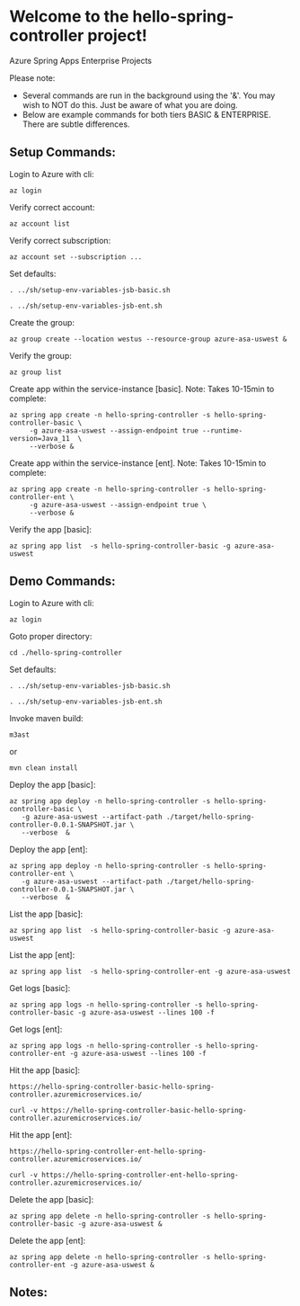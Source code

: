
# Welcome to the hello-spring-controller project!

Azure Spring Apps Enterprise Projects

Please note:
* Several commands are run in the background using the '&'.  You may wish to NOT do this.  Just be aware of what you are doing.
* Below are example commands for both tiers BASIC & ENTERPRISE.  There are subtle differences.


## Setup Commands:

Login to Azure with cli:
```
az login
```

Verify correct account:
```
az account list
```

Verify correct subscription:
```
az account set --subscription ...
```

Set defaults:
```
. ../sh/setup-env-variables-jsb-basic.sh
```

```
. ../sh/setup-env-variables-jsb-ent.sh
```



Create the group:
```
az group create --location westus --resource-group azure-asa-uswest &
```

Verify the group:
```
az group list
```

Create app within the service-instance [basic]. Note: Takes 10-15min to complete:
```
az spring app create -n hello-spring-controller -s hello-spring-controller-basic \
	 -g azure-asa-uswest --assign-endpoint true --runtime-version=Java_11  \
	 --verbose &
```

Create app within the service-instance [ent]. Note: Takes 10-15min to complete:
```
az spring app create -n hello-spring-controller -s hello-spring-controller-ent \
	 -g azure-asa-uswest --assign-endpoint true \
	 --verbose &
```

Verify the app [basic]:
```
az spring app list  -s hello-spring-controller-basic -g azure-asa-uswest
```

## Demo Commands:

Login to Azure with cli:
```
az login
```

Goto proper directory:
```
cd ./hello-spring-controller
```

Set defaults:
```
. ../sh/setup-env-variables-jsb-basic.sh
```

```
. ../sh/setup-env-variables-jsb-ent.sh
```

Invoke maven build:
```
m3ast
```
or

```
mvn clean install
```

Deploy the app [basic]:
```
az spring app deploy -n hello-spring-controller -s hello-spring-controller-basic \
   -g azure-asa-uswest --artifact-path ./target/hello-spring-controller-0.0.1-SNAPSHOT.jar \
   --verbose  &
```

Deploy the app [ent]:
```
az spring app deploy -n hello-spring-controller -s hello-spring-controller-ent \
   -g azure-asa-uswest --artifact-path ./target/hello-spring-controller-0.0.1-SNAPSHOT.jar \
   --verbose  &
```


List the app [basic]:
```
az spring app list  -s hello-spring-controller-basic -g azure-asa-uswest
```

List the app [ent]:
```
az spring app list  -s hello-spring-controller-ent -g azure-asa-uswest
```


Get logs [basic]:
```
az spring app logs -n hello-spring-controller -s hello-spring-controller-basic -g azure-asa-uswest --lines 100 -f
```

Get logs [ent]:
```
az spring app logs -n hello-spring-controller -s hello-spring-controller-ent -g azure-asa-uswest --lines 100 -f
```

Hit the app [basic]:

```
https://hello-spring-controller-basic-hello-spring-controller.azuremicroservices.io/
```

```
curl -v https://hello-spring-controller-basic-hello-spring-controller.azuremicroservices.io/
```


Hit the app [ent]:

```
https://hello-spring-controller-ent-hello-spring-controller.azuremicroservices.io/
```

```
curl -v https://hello-spring-controller-ent-hello-spring-controller.azuremicroservices.io/
```


Delete the app [basic]:
```
az spring app delete -n hello-spring-controller -s hello-spring-controller-basic -g azure-asa-uswest &
```

Delete the app [ent]:
```
az spring app delete -n hello-spring-controller -s hello-spring-controller-ent -g azure-asa-uswest &
```


## Notes:





